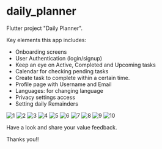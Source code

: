 # daily_planner

Flutter project "Daily Planner". 

Key elements this app includes:

-  Onboarding screens
-  User Authentication (login/signup)
-  Keep an eye on Active, Completed and Upcoming tasks
-  Calendar for checking pending tasks
-  Create task to complete within a certain time.
-  Profile page with Username and Email
-  Languages: for changing language
-  Privacy settings access
-  Setting daily Remainders

![1](https://github.com/codewith-usama/Daily-Planner-Flutter/assets/99090844/6bd5d831-8bf6-4d6e-8c9a-42b6c8bb47de)
![2](https://github.com/codewith-usama/Daily-Planner-Flutter/assets/99090844/534e1db8-6be0-41ca-a2e2-dcc95694e9e9)
![3](https://github.com/codewith-usama/Daily-Planner-Flutter/assets/99090844/fcb569ba-b63c-4706-80f6-673b68e8e2de)
![4](https://github.com/codewith-usama/Daily-Planner-Flutter/assets/99090844/d1e7a588-5d68-4e6a-9e95-f2ede1477224)
![5](https://github.com/codewith-usama/Daily-Planner-Flutter/assets/99090844/82ffb077-0ad5-4470-98c8-3a5e3a3f7594)
![6](https://github.com/codewith-usama/Daily-Planner-Flutter/assets/99090844/196effa0-75e4-4818-8dd5-81de36a73b49)
![7](https://github.com/codewith-usama/Daily-Planner-Flutter/assets/99090844/267a660e-f605-49cf-bcaf-6f407df2f410)
![8](https://github.com/codewith-usama/Daily-Planner-Flutter/assets/99090844/ac567dbc-1725-4bd0-b519-ab9991a96188)
![9](https://github.com/codewith-usama/Daily-Planner-Flutter/assets/99090844/d7eb890c-ef1d-492f-ae78-9f6572aad066)
![10](https://github.com/codewith-usama/Daily-Planner-Flutter/assets/99090844/bd60cc6b-7db7-4e6c-92b9-0aa9eea2f9dc)




Have a look and share your value feedback.

Thanks you!!
